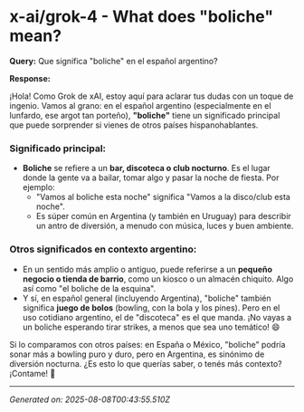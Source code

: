# x-ai/grok-4 - What does "boliche" mean?

**Query:** Que significa "boliche" en el español argentino?



**Response:**

¡Hola! Como Grok de xAI, estoy aquí para aclarar tus dudas con un toque de ingenio. Vamos al grano: en el español argentino (especialmente en el lunfardo, ese argot tan porteño), **"boliche"** tiene un significado principal que puede sorprender si vienes de otros países hispanohablantes.

### Significado principal:
- **Boliche** se refiere a un **bar, discoteca o club nocturno**. Es el lugar donde la gente va a bailar, tomar algo y pasar la noche de fiesta. Por ejemplo:
  - "Vamos al boliche esta noche" significa "Vamos a la disco/club esta noche".
  - Es súper común en Argentina (y también en Uruguay) para describir un antro de diversión, a menudo con música, luces y buen ambiente.

### Otros significados en contexto argentino:
- En un sentido más amplio o antiguo, puede referirse a un **pequeño negocio o tienda de barrio**, como un kiosco o un almacén chiquito. Algo así como "el boliche de la esquina".
- Y sí, en español general (incluyendo Argentina), "boliche" también significa **juego de bolos** (bowling, con la bola y los pines). Pero en el uso cotidiano argentino, el de "discoteca" es el que manda. ¡No vayas a un boliche esperando tirar strikes, a menos que sea uno temático! 😄

Si lo comparamos con otros países: en España o México, "boliche" podría sonar más a bowling puro y duro, pero en Argentina, es sinónimo de diversión nocturna. ¿Es esto lo que querías saber, o tenés más contexto? ¡Contame! 🚀

---
*Generated on: 2025-08-08T00:43:55.510Z*
